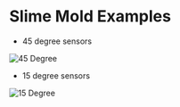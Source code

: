 # Slime Mold Examples

* 45 degree sensors

![45 Degree](slime-mold_45_5_95_10_400_400_500.gif)

* 15 degree sensors

![15 Degree](slime-mold_15_5_95_10_400_400_500.gif)
